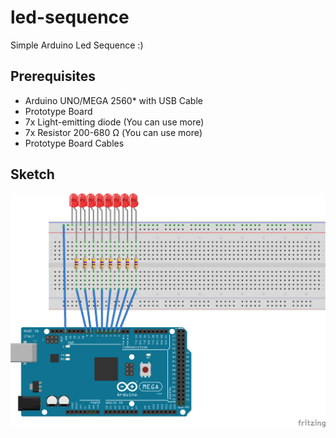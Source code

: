 # led-sequence
Simple Arduino Led Sequence :)

## Prerequisites

- Arduino UNO/MEGA 2560* with USB Cable
- Prototype Board
- 7x Light-emitting diode (You can use more)
- 7x Resistor 200-680 Ω (You can use more)
- Prototype Board Cables

## Sketch

![Sketch](https://raw.githubusercontent.com/xxczaki/led-sequence/master/sketch.png)
